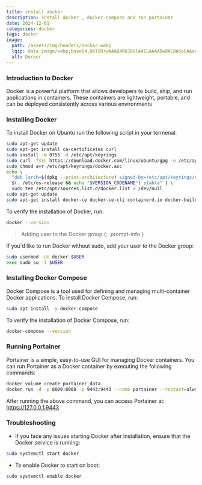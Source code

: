 ```yaml
---
title: install docker
description: install docker , docker-compose and run portainer
date: 2024-12-01
categories: docker
tags: docker
image:
  path: /assets/img/headers/docker.webp
  lqip: data:image/webp;base64,UklGRrwAAABXRUJQVlA4ILAAAABwBACdASoUAAoAPpE4l0eloyIhMAgAsBIJaACdMoMYA0g5kddfIs20gPwMAAD+8K+678X27+Ifrr4b2cALtbJhFrrvOgavoKqyN2+b/3E/laaTA9E+Sxx60qVn9iyJUwv0y7bFakr0/ikf3Eqc4Pos6Sfj0wTFkbbFomvDbRHU19/n/QgVd1plDblQYRUX2tIljvsutOMMaiHkVPlVF1OND0oa7kjnIl/vJzTCpgAAAA==
  alt: Docker
---
```



### Introduction to Docker

Docker is a powerful platform that allows developers to build, ship, and run applications in containers. These containers are lightweight, portable, and can be deployed consistently across various environments

### Installing Docker
To install Docker on Ubuntu run the following script in your termenal:
```bash
sudo apt-get update
sudo apt-get install ca-certificates curl
sudo install -m 0755 -d /etc/apt/keyrings
sudo curl -fsSL https://download.docker.com/linux/ubuntu/gpg -o /etc/apt/keyrings/docker.asc
sudo chmod a+r /etc/apt/keyrings/docker.asc
echo \
  "deb [arch=$(dpkg --print-architecture) signed-by=/etc/apt/keyrings/docker.asc] https://download.docker.com/linux/ubuntu \
  $(. /etc/os-release && echo "$VERSION_CODENAME") stable" | \
  sudo tee /etc/apt/sources.list.d/docker.list > /dev/null
sudo apt-get update
sudo apt-get install docker-ce docker-ce-cli containerd.io docker-buildx-plugin docker-compose-plugin -y
```
To verify the installation of Docker, run:
```bash
docker --version
```
>  Adding user to the Docker group
{: .prompt-info }

If you'd like to run Docker without sudo, add your user to the Docker group:
```bash
sudo usermod -aG docker $USER
exec sudo su -l $USER
```

### Installing Docker Compose
Docker Compose is a tool used for defining and managing multi-container Docker applications. To install Docker Compose, run:

```bash
sudo apt install -y docker-compose
```

To verify the installation of Docker Compose, run:
```bash
docker-compose --version
```

### Running Portainer

Portainer is a simple, easy-to-use GUI for managing Docker containers. You can run Portainer as a Docker container by executing the following commands:
```bash
docker volume create portainer_data
docker run -d -p 8000:8000 -p 9443:9443 --name portainer --restart=always -v /var/run/docker.sock:/var/run/docker.sock -v portainer_data:/data portainer/portainer-ce:latest
```
After running the above command, you can access Portainer at:
<https://127.0.0.1:9443>


### Troubleshooting
- If you face any issues starting Docker after installation, ensure that the Docker service is running:
```bash
sudo systemctl start docker
```
- To enable Docker to start on boot:
```bash
sudo systemctl enable docker
``` 